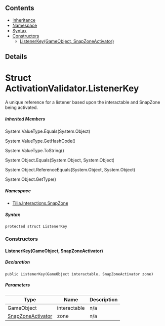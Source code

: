 ## Contents

* [Inheritance]
* [Namespace]
* [Syntax]
* [Constructors]
  * [ListenerKey(GameObject, SnapZoneActivator)]

## Details

# Struct ActivationValidator.ListenerKey

A unique reference for a listener based upon the interactable and SnapZone being activated.

##### Inherited Members

System.ValueType.Equals(System.Object)

System.ValueType.GetHashCode()

System.ValueType.ToString()

System.Object.Equals(System.Object, System.Object)

System.Object.ReferenceEquals(System.Object, System.Object)

System.Object.GetType()

##### Namespace

* [Tilia.Interactions.SnapZone]

##### Syntax

```
protected struct ListenerKey
```

### Constructors

#### ListenerKey(GameObject, SnapZoneActivator)

##### Declaration

```
public ListenerKey(GameObject interactable, SnapZoneActivator zone)
```

##### Parameters

| Type | Name | Description |
| --- | --- | --- |
| GameObject | interactable | n/a |
| [SnapZoneActivator] | zone | n/a |

[Tilia.Interactions.SnapZone]: README.md
[SnapZoneActivator]: SnapZoneActivator.md
[Inheritance]: #Inheritance
[Namespace]: #Namespace
[Syntax]: #Syntax
[Constructors]: #Constructors
[ListenerKey(GameObject, SnapZoneActivator)]: #ListenerKeyGameObject-SnapZoneActivator
